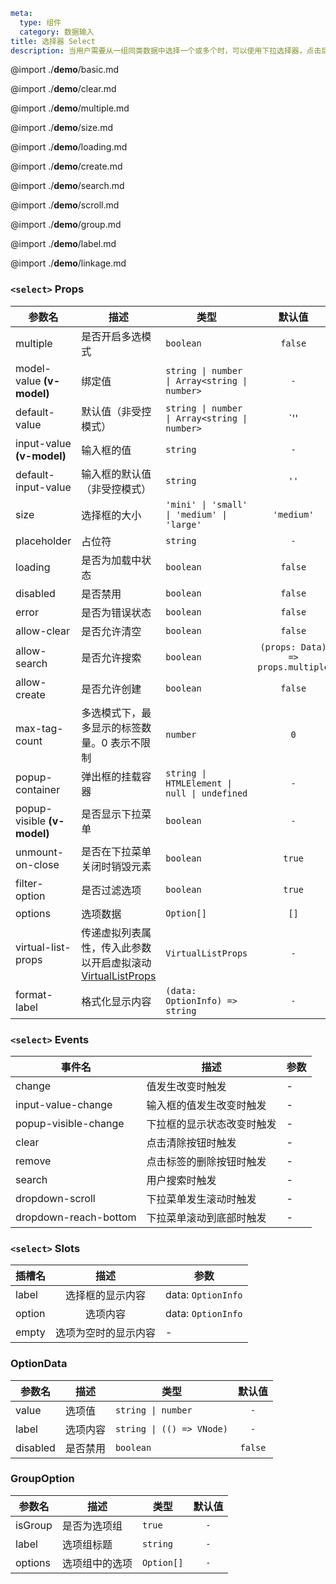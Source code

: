 ```yaml
meta:
  type: 组件
  category: 数据输入
title: 选择器 Select
description: 当用户需要从一组同类数据中选择一个或多个时，可以使用下拉选择器，点击后选择对应项。
```

@import ./__demo__/basic.md

@import ./__demo__/clear.md

@import ./__demo__/multiple.md

@import ./__demo__/size.md

@import ./__demo__/loading.md

@import ./__demo__/create.md

@import ./__demo__/search.md

@import ./__demo__/scroll.md

@import ./__demo__/group.md

@import ./__demo__/label.md

@import ./__demo__/linkage.md


### `<select>` Props

|参数名|描述|类型|默认值|
|---|---|---|:---:|
|multiple|是否开启多选模式|`boolean`|`false`|
|model-value **(v-model)**|绑定值|`string \| number \| Array<string \| number>`|`-`|
|default-value|默认值（非受控模式）|`string \| number \| Array<string \| number>`|`'' | []`|
|input-value **(v-model)**|输入框的值|`string`|`-`|
|default-input-value|输入框的默认值（非受控模式）|`string`|`''`|
|size|选择框的大小|`'mini' \| 'small' \| 'medium' \| 'large'`|`'medium'`|
|placeholder|占位符|`string`|`-`|
|loading|是否为加载中状态|`boolean`|`false`|
|disabled|是否禁用|`boolean`|`false`|
|error|是否为错误状态|`boolean`|`false`|
|allow-clear|是否允许清空|`boolean`|`false`|
|allow-search|是否允许搜索|`boolean`|`(props: Data) => props.multiple`|
|allow-create|是否允许创建|`boolean`|`false`|
|max-tag-count|多选模式下，最多显示的标签数量。0 表示不限制|`number`|`0`|
|popup-container|弹出框的挂载容器|`string \| HTMLElement \| null \| undefined`|`-`|
|popup-visible **(v-model)**|是否显示下拉菜单|`boolean`|`-`|
|unmount-on-close|是否在下拉菜单关闭时销毁元素|`boolean`|`true`|
|filter-option|是否过滤选项|`boolean`|`true`|
|options|选项数据|`Option[]`|`[]`|
|virtual-list-props|传递虚拟列表属性，传入此参数以开启虚拟滚动 [VirtualListProps](#virtuallistprops)|`VirtualListProps`|`-`|
|format-label|格式化显示内容|`(data: OptionInfo) => string`|`-`|
### `<select>` Events

|事件名|描述|参数|
|---|---|---|
|change|值发生改变时触发|-|
|input-value-change|输入框的值发生改变时触发|-|
|popup-visible-change|下拉框的显示状态改变时触发|-|
|clear|点击清除按钮时触发|-|
|remove|点击标签的删除按钮时触发|-|
|search|用户搜索时触发|-|
|dropdown-scroll|下拉菜单发生滚动时触发|-|
|dropdown-reach-bottom|下拉菜单滚动到底部时触发|-|
### `<select>` Slots

|插槽名|描述|参数|
|---|:---:|---|
|label|选择框的显示内容|data: `OptionInfo`|
|option|选项内容|data: `OptionInfo`|
|empty|选项为空时的显示内容|-|




### OptionData

|参数名|描述|类型|默认值|
|---|---|---|:---:|
|value|选项值|`string \| number`|`-`|
|label|选项内容|`string \| (() => VNode)`|`-`|
|disabled|是否禁用|`boolean`|`false`|



### GroupOption

|参数名|描述|类型|默认值|
|---|---|---|:---:|
|isGroup|是否为选项组|`true`|`-`|
|label|选项组标题|`string`|`-`|
|options|选项组中的选项|`Option[]`|`-`|


